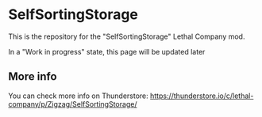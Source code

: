 # SelfSortingStorage

This is the repository for the "SelfSortingStorage" Lethal Company mod.

In a "Work in progress" state, this page will be updated later

## More info
You can check more info on Thunderstore:
https://thunderstore.io/c/lethal-company/p/Zigzag/SelfSortingStorage/
